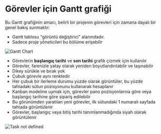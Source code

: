 Görevler için Gantt grafiği
======================

Bu Gantt grafiğinin amacı, belirli bir projenin görevleri için zamana dayalı bir genel bakış sunmaktır.

- Gantt tablosu "görüntü değiştirici" alanındadır.
- Sadece proje yöneticileri bu bölüme erişebilir

![Gantt Chart](screenshots/gantt-chart-project.png)

- Görevlerin **başlangıç tarihi** ve **son tarihi** grafik çizmek için kullanılır
- Görevler, farenizle yatay olarak yeniden boyutlandırılabilir ve taşınabilir
- Dikey sürükle ve bırak yok
- Çubuk görevle aynı renktedir
- Her çubuk bir ilerleme durumu yüzde olarak görüntüler, bu yüzde tahtadaki sütun pozisyonunu kullanarak hesaplanır
- Kanban modeline uymak için, görevler pano pozisyonlarına göre veya başlangıç tarihine göre sipariş edilebilir
- Bu görünümden yaratılan yeni görevler, ilk sütundaki 1 numaralı sayfada tahtada görüntülenir
- Görevler, başlangıç veya bitiş tarihi tanımlanmadığında siyah olarak görüntülenir

![Task not defined](screenshots/gantt-chart-not-defined.png)
